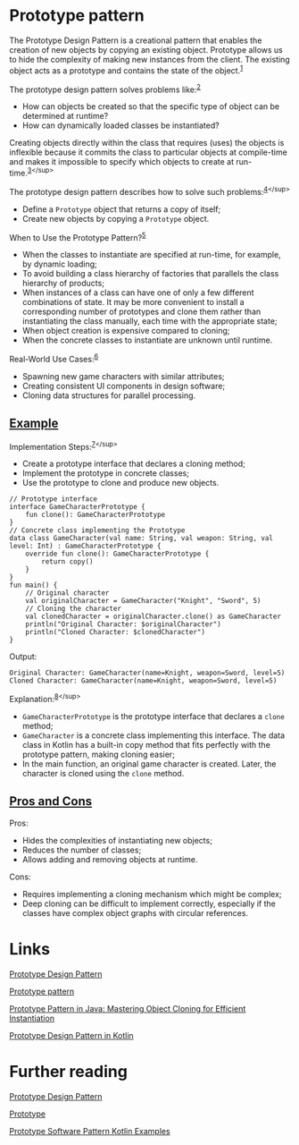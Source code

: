 # Prototype pattern
The Prototype Design Pattern is a creational pattern that enables the creation of new objects by copying an existing object. Prototype allows us to hide the complexity of making new instances from the client. The existing object acts as a prototype and contains the state of the object.<sup>[1](https://www.geeksforgeeks.org/prototype-design-pattern/#:~:text=03%20Jan%2C%202025-,The%20Prototype%20Design%20Pattern%20is%20a%20creational%20pattern%20that%20enables%20the%20creation%20of%20new%20objects%20by%20copying%20an%20existing%20object.%20Prototype%20allows%20us%20to%20hide%20the%20complexity%20of%20making%20new%20instances%20from%20the%20client.%20The%20existing%20object%20acts%20as%20a%20prototype%20and%20contains%20the%20state%20of%20the%20object.,-Table%20of%20Content)</sup>

The prototype design pattern solves problems like:<sup>[2](https://en.wikipedia.org/wiki/Prototype_pattern#:~:text=The%20prototype%20design%20pattern%20solves,dynamically%20loaded%20classes%20be%20instantiated%3F)</sup>
- How can objects be created so that the specific type of object can be determined at runtime?
- How can dynamically loaded classes be instantiated?

Creating objects directly within the class that requires (uses) the objects is inflexible because it commits the class to particular objects at compile-time and makes it impossible to specify which objects to create at run-time.<sup>[3](https://en.wikipedia.org/wiki/Prototype_pattern#:~:text=Creating%20objects%20directly%20within%20the%20class%20that%20requires%20(uses)%20the%20objects%20is%20inflexible%20because%20it%20commits%20the%20class%20to%20particular%20objects%20at%20compile%2Dtime%20and%20makes%20it%20impossible%20to%20specify%20which%20objects%20to%20create%20at%20run%2Dtime.)</sup>

The prototype design pattern describes how to solve such problems:<sup>[4](https://en.wikipedia.org/wiki/Prototype_pattern#:~:text=Creating%20objects%20directly%20within%20the%20class%20that%20requires%20(uses)%20the%20objects%20is%20inflexible%20because%20it%20commits%20the%20class%20to%20particular%20objects%20at%20compile%2Dtime%20and%20makes%20it%20impossible%20to%20specify%20which%20objects%20to%20create%20at%20run%2Dtime.)</sup>
- Define a `Prototype` object that returns a copy of itself;
- Create new objects by copying a `Prototype` object.

When to Use the Prototype Pattern?<sup>[5](https://java-design-patterns.com/patterns/prototype/#when-to-use-the-prototype-pattern-in-java)</sup>
- When the classes to instantiate are specified at run-time, for example, by dynamic loading;
- To avoid building a class hierarchy of factories that parallels the class hierarchy of products;
- When instances of a class can have one of only a few different combinations of state. It may be more convenient to install a corresponding number of prototypes and clone them rather than instantiating the class manually, each time with the appropriate state;
- When object creation is expensive compared to cloning;
- When the concrete classes to instantiate are unknown until runtime.

Real-World Use Cases:<sup>[6](https://www.javaguides.net/2023/10/prototype-design-pattern-in-kotlin.html#google_vignette:~:text=Real%2DWorld%20Use%20Cases)</sup>
- Spawning new game characters with similar attributes;
- Creating consistent UI components in design software;
- Cloning data structures for parallel processing.

## [Example](https://www.javaguides.net/2023/10/prototype-design-pattern-in-kotlin.html#google_vignette:~:text=6.-,Implementation%20in%20Kotlin%20Programming,-//%20Prototype%20interface%0Ainterface)
Implementation Steps:<sup>[7](https://www.javaguides.net/2023/10/prototype-design-pattern-in-kotlin.html#google_vignette:~:text=5.%20Implementation%20Steps,produce%20new%20objects.)</sup>
- Create a prototype interface that declares a cloning method;
- Implement the prototype in concrete classes;
- Use the prototype to clone and produce new objects.

```
// Prototype interface
interface GameCharacterPrototype {
    fun clone(): GameCharacterPrototype
}
// Concrete class implementing the Prototype
data class GameCharacter(val name: String, val weapon: String, val level: Int) : GameCharacterPrototype {
    override fun clone(): GameCharacterPrototype {
        return copy()
    }
}
fun main() {
    // Original character
    val originalCharacter = GameCharacter("Knight", "Sword", 5)
    // Cloning the character
    val clonedCharacter = originalCharacter.clone() as GameCharacter
    println("Original Character: $originalCharacter")
    println("Cloned Character: $clonedCharacter")
}
```

Output:
```
Original Character: GameCharacter(name=Knight, weapon=Sword, level=5)
Cloned Character: GameCharacter(name=Knight, weapon=Sword, level=5)
```

Explanation:<sup>[8](https://www.javaguides.net/2023/10/prototype-design-pattern-in-kotlin.html#google_vignette:~:text=Explanation%3A,is%20cloned%20using%20the%20clone%20method.)</sup>
- `GameCharacterPrototype` is the prototype interface that declares a `clone` method;
- `GameCharacter` is a concrete class implementing this interface. The data class in Kotlin has a built-in copy method that fits perfectly with the prototype pattern, making cloning easier;
- In the main function, an original game character is created. Later, the character is cloned using the `clone` method.

## [Pros and Cons](https://java-design-patterns.com/patterns/prototype/#benefits-and-trade-offs-of-prototype-pattern)
Pros:
- Hides the complexities of instantiating new objects;
- Reduces the number of classes;
- Allows adding and removing objects at runtime.

Cons:
- Requires implementing a cloning mechanism which might be complex;
- Deep cloning can be difficult to implement correctly, especially if the classes have complex object graphs with circular references.

# Links
[Prototype Design Pattern](https://www.geeksforgeeks.org/prototype-design-pattern/)

[Prototype pattern](https://en.wikipedia.org/wiki/Prototype_pattern)

[Prototype Pattern in Java: Mastering Object Cloning for Efficient Instantiation](https://java-design-patterns.com/patterns/prototype/)

[Prototype Design Pattern in Kotlin](https://www.javaguides.net/2023/10/prototype-design-pattern-in-kotlin.html#google_vignette)

# Further reading
[Prototype Design Pattern](https://sourcemaking.com/design_patterns/prototype)

[Prototype](https://refactoring.guru/design-patterns/prototype)

[Prototype Software Pattern Kotlin Examples](https://softwarepatterns.com/kotlin/prototype-software-pattern-kotlin-example)
